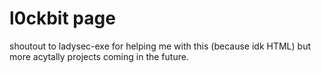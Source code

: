 # l0ckbit page

shoutout to ladysec-exe for helping me with this (because idk HTML) but more acytally projects coming in the future.